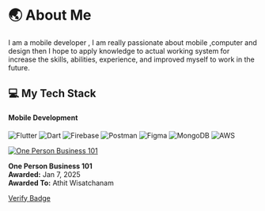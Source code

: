 # 🌏 About Me
I am a mobile developer , I am really passionate about mobile ,computer and design then I hope to apply knowledge to actual working system for increase the skills, abilities, experience, and improved myself to work in the future.

## 💻 My Tech Stack
#### Mobile Development
![Flutter](https://img.shields.io/badge/Flutter-02569B?style=for-the-badge&logo=flutter&logoColor=white)
![Dart](https://img.shields.io/badge/Dart-0175C2?style=for-the-badge&logo=dart&logoColor=white)
![Firebase](https://img.shields.io/badge/firebase-ffca28?style=for-the-badge&logo=firebase&logoColor=black)
![Postman](https://img.shields.io/badge/Postman-FF6C37?style=for-the-badge&logo=Postman&logoColor=white)
![Figma](https://img.shields.io/badge/Figma-F24E1E?style=for-the-badge&logo=figma&logoColor=white)
![MongoDB](https://img.shields.io/badge/MongoDB-4EA94B?style=for-the-badge&logo=mongodb&logoColor=white)
![AWS](https://img.shields.io/badge/Amazon_AWS-232F3E?style=for-the-badge&logo=amazon-aws&logoColor=white)

[![One Person Business 101](https://media.badgr.com/uploads/badges/assertion-axzWdacRR8uCOLjNfu3ngw.png?versionId=FN01daV_X8mxdXlwISJHU1LD1g9H2eah)](https://api.badgr.io/public/assertions/axzWdacRR8uCOLjNfu3ngw?identity__email=athitwis.dev%40gmail.com)

**One Person Business 101**  
**Awarded:** Jan 7, 2025  
**Awarded To:** Athit Wisatchanam  

[Verify Badge](https://badgecheck.io?url=https%3A%2F%2Fapi.badgr.io%2Fpublic%2Fassertions%2FaxzWdacRR8uCOLjNfu3ngw%3Fidentity__email%3Dathitwis.dev%2540gmail.com&identity__email=athitwis.dev%40gmail.com)
